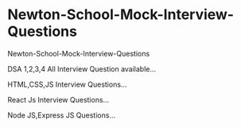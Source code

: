 # Newton-School-Mock-Interview-Questions
Newton-School-Mock-Interview-Questions


DSA 1,2,3,4 All Interview Question available...


HTML,CSS,JS Interview Questions...


React Js Interview Questions...


Node JS,Express JS Questions...
